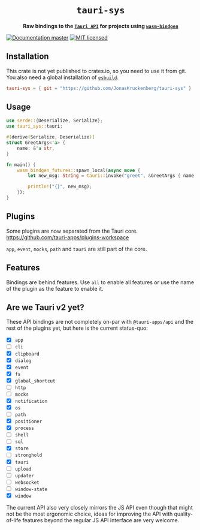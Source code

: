 <div align="center">
  <h1>
    <code>tauri-sys</code>
  </h1>
  <p>
    <strong>Raw bindings to the <a href="https://tauri.app/v1/api/js/"><code>Tauri API</code></a>
      for projects using <a href="https://github.com/rustwasm/wasm-bindgen"><code>wasm-bindgen</code></a></strong>
  </p>
</div>

[![Documentation master][docs-badge]][docs-url]
[![MIT licensed][mit-badge]][mit-url]

[docs-badge]: https://img.shields.io/badge/docs-main-blue
[docs-url]: https://jonaskruckenberg.github.io/tauri-sys/tauri_sys
[mit-badge]: https://img.shields.io/badge/license-MIT-blue.svg
[mit-url]: LICENSE

## Installation

This crate is not yet published to crates.io, so you need to use it from git. You also need a global installation of [`esbuild`].

```toml
tauri-sys = { git = "https://github.com/JonasKruckenberg/tauri-sys" }
```

## Usage

```rust
use serde::{Deserialize, Serialize};
use tauri_sys::tauri;

#[derive(Serialize, Deserialize)]
struct GreetArgs<'a> {
    name: &'a str,
}

fn main() {
    wasm_bindgen_futures::spawn_local(async move {
        let new_msg: String = tauri::invoke("greet", &GreetArgs { name: &name.get() }).await.unwrap();

        println!("{}", new_msg);
    });
}
```

## Plugins

Some plugins are now separated from the Tauri core. https://github.com/tauri-apps/plugins-workspace

`app`, `event`, `mocks`, `path` and `tauri` are still part of the core.

## Features

Bindings are behind features. Use `all` to enable all features or use the name of the plugin as the feature to enable it.

## Are we Tauri v2 yet?

These API bindings are not completely on-par with `@tauri-apps/api` and the rest of the plugins yet, but here is the current status-quo:

- [x] `app`
- [ ] `cli`
- [x] `clipboard`
- [x] `dialog`
- [x] `event`
- [x] `fs`
- [x] `global_shortcut`
- [ ] `http`
- [ ] `mocks`
- [x] `notification`
- [x] `os`
- [ ] `path`
- [x] `positioner`
- [x] `process`
- [ ] `shell`
- [ ] `sql`
- [x] `store`
- [ ] `stronghold`
- [x] `tauri`
- [ ] `upload`
- [ ] `updater`
- [ ] `websocket`
- [ ] `window-state`
- [x] `window`

The current API also very closely mirrors the JS API even though that might not be the most ergonomic choice, ideas for improving the API with quality-of-life features beyond the regular JS API interface are very welcome.

[wasm-bindgen]: https://github.com/rustwasm/wasm-bindgen
[tauri allowlist]: https://tauri.app/v1/api/config#allowlistconfig
[`esbuild`]: https://esbuild.github.io/getting-started/#install-esbuild
